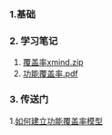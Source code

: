 ### 1.基础
### 2. 学习笔记
1. [覆盖率xmind.zip](https://github.com/bulaqi/IC-DV.github.io/files/11857020/default.zip)
2. [功能覆盖率.pdf](https://github.com/bulaqi/IC-DV.github.io/files/11857024/default.pdf)

### 3. 传送门
1.[如何建立功能覆盖率模型](https://zhuanlan.zhihu.com/p/465960450)
